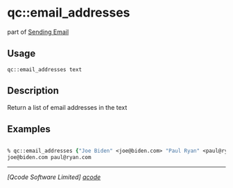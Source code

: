qc::email_addresses
===================

part of [Sending Email](../qc/wiki/SendingEmail)

Usage
-----
`qc::email_addresses text`

Description
-----------
Return a list of email addresses in the text

Examples
--------
```tcl

% qc::email_addresses {"Joe Biden" <joe@biden.com> "Paul Ryan" <paul@ryan.com>}
joe@biden.com paul@ryan.com

```

----------------------------------
*[Qcode Software Limited] [qcode]*

[qcode]: http://www.qcode.co.uk "Qcode Software"